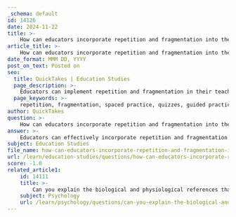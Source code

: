 ```yaml
---
_schema: default
id: 14126
date: 2024-11-22
title: >-
    How can educators incorporate repetition and fragmentation into their teaching methods?
article_title: >-
    How can educators incorporate repetition and fragmentation into their teaching methods?
date_format: MMM DD, YYYY
post_on_text: Posted on
seo:
  title: QuickTakes | Education Studies
  page_description: >-
    Educators can implement repetition and fragmentation in their teaching through strategies like spaced practice, quizzes, guided practice, micro-learning, use of technology, gamification, reflection, and content fragmentation to enhance student learning and retention.
  page_keywords: >-
    repetition, fragmentation, spaced practice, quizzes, guided practice, micro-learning, technology, gamification, reflection, cognitive overload
author: QuickTakes
question: >-
    How can educators incorporate repetition and fragmentation into their teaching methods?
answer: >-
    Educators can effectively incorporate repetition and fragmentation into their teaching methods through various strategies that enhance learning and retention. Here are some key approaches:\n\n1. **Spaced Practice**: This method involves revisiting material at increasing intervals over time. Research shows that spaced repetition strengthens neural connections associated with the information, making it easier for students to recall it later. For example, after introducing new material, educators can review it in subsequent classes, include it in quizzes, and assign it as homework in the following weeks.\n\n2. **Quizzes and Questioning**: Regular quizzes and questioning can serve as a form of repetition that reinforces learning. Low-stakes quizzes can help students recall information and assess their understanding without the pressure of high-stakes testing. This method not only aids memory retention but also encourages active engagement with the material.\n\n3. **Guided Practice**: Providing opportunities for guided practice allows students to apply what they have learned repeatedly. This could involve working through problems in class, participating in group discussions, or engaging in peer teaching. The key is to give students time to retry tasks until they feel confident in their understanding.\n\n4. **Micro-Learning**: Breaking down complex information into smaller, manageable units can prevent mental fatigue and enhance retention. This approach allows students to focus on one concept at a time, making it easier to grasp and remember.\n\n5. **Use of Technology**: Incorporating spaced repetition software and apps can facilitate the learning process. These tools can help students schedule their study sessions and track their progress, making the repetition process more structured and effective.\n\n6. **Gamification**: Adding elements of gamification, such as badges or points for completing repetitive tasks, can make the learning process more engaging. This can motivate students to participate actively in their learning and embrace repetition as a valuable tool.\n\n7. **Reflection and Introspection**: Encouraging students to reflect on their learning experiences can deepen their understanding. This can be done through journaling or group discussions where students share what they have learned and how they can apply it in different contexts.\n\n8. **Fragmentation of Content**: Instead of presenting large amounts of information at once, educators can fragment content into smaller sections. This approach helps prevent cognitive overload and allows students to process information more effectively.\n\nBy integrating these strategies into their teaching methods, educators can create a more dynamic and effective learning environment that leverages the power of repetition and fragmentation to enhance student engagement and retention.
subject: Education Studies
file_name: how-can-educators-incorporate-repetition-and-fragmentation-into-their-teaching-methods.md
url: /learn/education-studies/questions/how-can-educators-incorporate-repetition-and-fragmentation-into-their-teaching-methods
score: -1.0
related_article1:
    id: 14111
    title: >-
        Can you explain the biological and physiological references that are often used in literature?
    subject: Psychology
    url: /learn/psychology/questions/can-you-explain-the-biological-and-physiological-references-that-are-often-used-in-literature
---
```


&nbsp;